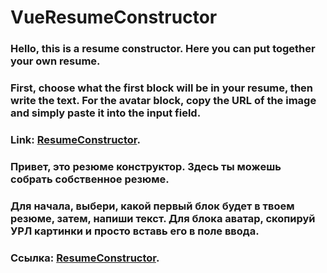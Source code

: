# VueResumeConstructor

### Hello, this is a resume constructor. Here you can put together your own resume.
### First, choose what the first block will be in your resume, then write the text. **For the avatar block, copy the URL of the image and simply paste it into the input field.**
### Link: [ResumeConstructor](https://vue-homework-8-mark.web.app/).


### Привет, это резюме конструктор. Здесь ты можешь собрать собственное резюме.
### Для начала, выбери, какой первый блок будет в твоем резюме, затем, напиши текст. **Для блока аватар, скопируй УРЛ картинки и просто вставь его в поле ввода.**
### Ссылка: [ResumeConstructor](https://vue-homework-8-mark.web.app/).
